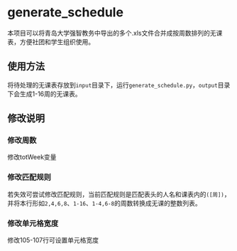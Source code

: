 # generate_schedule
本项目可以将青岛大学强智教务中导出的多个.xls文件合并成按周数排列的无课表，方便社团和学生组织使用。
## 使用方法
将待处理的无课表存放到`input`目录下，运行`generate_schedule.py`，`output`目录下会生成1-16周的无课表。
## 修改说明
### 修改周数
修改totWeek变量
### 修改匹配规则
若失效可尝试修改匹配规则，当前匹配规则是匹配表头的人名和课表内的`([周])`，并将本行形如`2,4,6,8`、`1-16`、`1-4,6-8`的周数转换成无课的整数列表。
### 修改单元格宽度
修改105-107行可设置单元格宽度
